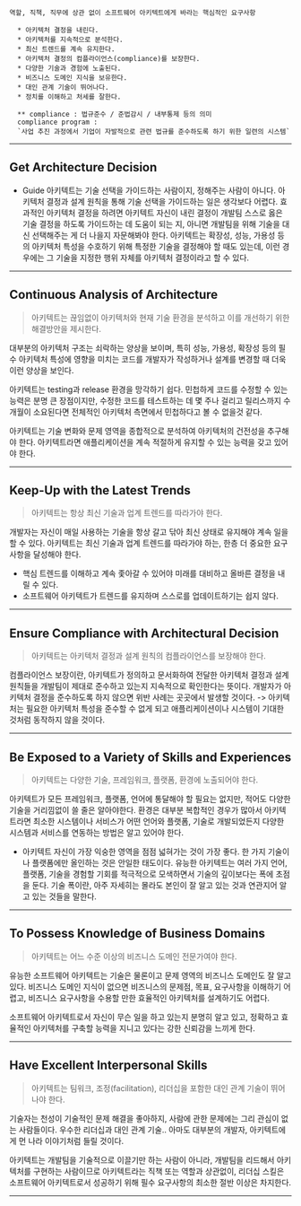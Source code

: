 ```
역할, 직책, 직무에 상관 없이 소프트웨어 아키텍트에게 바라는 핵심적인 요구사항

  * 아키텍처 결정을 내린다.
  * 아키텍처를 지속적으로 분석한다.
  * 최신 트렌드를 계속 유지한다.
  * 아키텍처 결정의 컴플라이언스(compliance)를 보장한다.
  * 다양한 기술과 경험에 노출된다.
  * 비즈니스 도메인 지식을 보유한다.
  * 대인 관계 기술이 뛰어나다.
  * 정치를 이해하고 처세를 잘한다.

  ** compliance : 법규준수 / 준법감시 / 내부통제 등의 의미
  compliance program : 
  `사업 추진 과정에서 기업이 자발적으로 관련 법규를 준수하도록 하기 위한 일련의 시스템`
```

---
## Get Architecture Decision

* Guide
	아키텍트는 기술 선택을 가이드하는 사람이지, 정해주는 사람이 아니다.
	아키텍처 결정과 설계 원칙을 통해 기술 선택을 가이드하는 일은 생각보다 어렵다.
	효과적인 아키텍처 결정을 하려면 아키텍트 자신이 내린 결정이 개발팀 스스로 옳은 기술 결정을 하도록 가이드하는 데 도움이 되는 지, 아니면 개발팀을 위해 기술을 대신 선택해주는 게 더 나을지 자문해봐야 한다.
	아키텍트는 확장성, 성능, 가용성 등의 아키텍처 특성을 수호하기 위해 특정한 기술을 결정해야 할 때도 있는데, 이런 경우에는 그 기술을 지정한 행위 자체를 아키텍처 결정이라고 할 수 있다.

---
## Continuous Analysis of Architecture

> 아키텍트는 끊임없이 아키텍처와 현재 기술 환경을 분석하고 이를 개선하기 위한 해결방안을 
제시한다.

대부분의 아키텍처 구조는 쇠락하는 양상을 보이며, 특히 성능, 가용성, 확장성 등의 필수 아키텍처 특성에 영향을 미치는 코드를 개발자가 작성하거나 설계를 변경할 때 더욱 이런 양상을 보인다.

아키텍트는 testing과 release 환경을 망각하기 쉽다. 민첩하게 코드를 수정할 수 있는 능력은 분명 큰 장점이지만, 수정한 코드를 테스트하는 데 몇 주나 걸리고 릴리스까지 수개월이 소요된다면 전체적인 아키텍처 측면에서 민첩하다고 볼 수 없을것 같다.

아키텍트는 기술 변화와 문제 영역을 종합적으로 분석하여 아키텍처의 건전성을 추구해야 한다. 
아키텍트라면 애플리케이션을 계속 적절하게 유지할 수 있는 능력을 갖고 있어야 한다.

---

## Keep-Up with the Latest Trends

>아키텍트는 항상 최신 기술과 업계 트렌드를 따라가야 한다.

개발자는 자신이 매일 사용하는 기술을 항상 갈고 닦아 최신 상태로 유지해야 계속 일을 할 수 있다. 아키텍트는 최신 기술과 업계 트렌드를 따라가야 하는, 한층 더 중요한 요구사항을 달성해야 한다.

* 핵심 트렌드를 이해하고 계속 좇아갈 수 있어야 미래를 대비하고 올바른 결정을 내릴 수 있다.
* 소프트웨어 아키텍트가 트렌드를 유지하며 스스로를 업데이트하기는 쉽지 않다.

---
## Ensure Compliance with Architectural Decision

> 아키텍트는 아키텍처 결정과 설계 원칙의 컴플라이언스를 보장해야 한다.

컴플라이언스 보장이란, 아키텍트가 정의하고 문서화하여 전달한 아키텍처 결정과 설계 원칙들을 개발팀이 제대로 준수하고 있는지 지속적으로 확인한다는 뜻이다.
개발자가 아키텍처 결정을 준수하도록 하지 않으면 위반 사례는 곳곳에서 발생할 것이다.
-> 아키텍처는 필요한 아키텍처 특성을 준수할 수 없게 되고 애플리케이션이나 시스템이 기대한 것처럼 동작하지 않을 것이다.

---
## Be Exposed to a Variety of Skills and Experiences 

> 아키텍트는 다양한 기술, 프레임워크, 플랫폼, 환경에 노출되어야 한다.

아키텍트가 모든 프레임워크, 플랫폼, 언어에 통달해야 할 필요는 없지만, 적어도 다양한 기술을 거리낌없이 쓸 줄은 알아야한다.
환경은 대부분 복합적인 경우가 많아서 아키텍트라면 최소한 시스템이나 서비스가 어떤 언어와 플랫폼, 기술로 개발되었든지 다양한 시스템과 서비스를 연동하는 방법은 알고 있어야 한다.

* 아키텍트 자신이 가장 익숭한 영역을 점점 넓혀가는 것이 가장 좋다.
  한 가지 기술이나 플랫폼에만 올인하는 것은 안일한 태도이다.
  유능한 아키텍트는 여러 가지 언어, 플랫폼, 기술을 경험할 기회를 적극적으로 모색하면서 기술의 깊이보다는 폭에 초점을 둔다.
  기술 폭이란, 아주 자세히는 몰라도 본인이 잘 알고 있는 것과 연관지어 알고 있는 것들을 말한다.

---
## To Possess Knowledge of Business Domains

> 아키텍트는 어느 수준 이상의 비즈니스 도메인 전문가여야 한다.

유능한 소프트웨어 아키텍트는 기술은 물론이고 문제 영역의 비즈니스 도메인도 잘 알고 있다. 
비즈니스 도메인 지식이 없으면 비즈니스의 문제점, 목표, 요구사항을 이해하기 어렵고, 비즈니스 요구사항을 수용할 만한 효율적인 아키텍처를 설계하기도 어렵다.

소프트웨어 아키텍트로서 자신이 무슨 일을 하고 있는지 분명히 알고 있고, 정확하고 효율적인 아키텍처를 구축할 능력을 지니고 있다는 강한 신뢰감을 느끼게 한다.

---
## Have Excellent Interpersonal Skills

> 아키텍트는 팀워크, 조정(facilitation), 리더십을 포함한 대인 관계 기술이 뛰어나야 한다.

기술자는 천성이 기술적인 문제 해결을 좋아하지, 사람에 관한 문제에는 그리 관심이 없는 사람들이다. 
우수한 리더십과 대인 관계 기술.. 아마도 대부분의 개발자, 아키텍트에게 먼 나라 이야기처럼 들릴 것이다.

아키텍트는 개발팀을 기술적으로 이끌기만 하는 사람이 아니라, 개발팀을 리드해서 아키텍처를 구현하는 사람이므로 아키텍트라는 직책 또는 역할과 상관없이, 리더십 스킬은 소프트웨어 아키텍트로서 성공하기 위해 필수 요구사항의 최소한 절반 이상은 차지한다.

---
